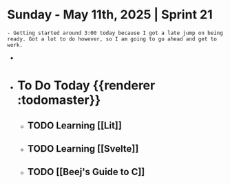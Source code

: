 # Sunday - May 11th, 2025 | Sprint 21
	- Getting started around 3:00 today because I got a late jump on being ready. Got a lot to do however, so I am going to go ahead and get to work.
-
- # To Do Today {{renderer :todomaster}}
	- ## TODO Learning [[Lit]]
	- ## TODO Learning [[Svelte]]
	- ## TODO [[Beej's Guide to C]]